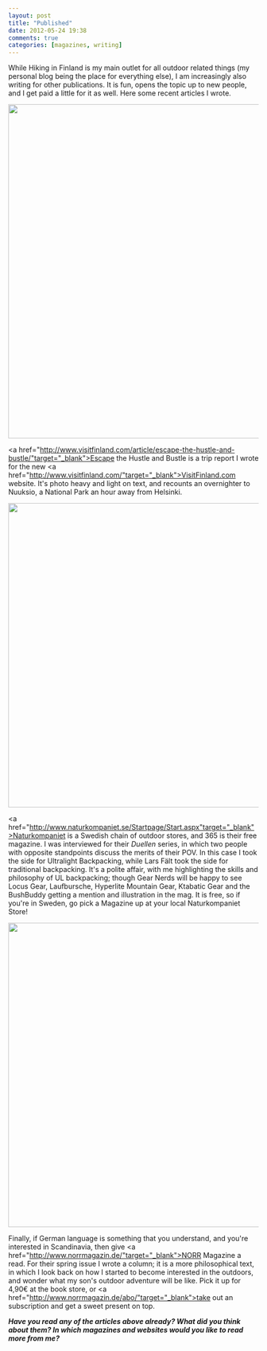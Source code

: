 ```yaml
---
layout: post
title: "Published"
date: 2012-05-24 19:38
comments: true
categories: [magazines, writing]
---
```

While Hiking in Finland is my main outlet for all outdoor related things (my personal blog being the place for everything else), I am increasingly also writing for other publications. It is fun, opens the topic up to new people, and I get paid a little for it as well. Here some recent articles I wrote.

<div class="separator" style="clear: both; text-align: center;">
<a href="https://lh6.googleusercontent.com/-YaeQ8MeOkZg/TiwZkAgyRGI/AAAAAAAAFCE/zPv_dqLVvto/s896/P1030003.jpg" imageanchor="1" style=""><img border="0" height="672" width="896" src="https://lh6.googleusercontent.com/-YaeQ8MeOkZg/TiwZkAgyRGI/AAAAAAAAFCE/zPv_dqLVvto/s896/P1030003.jpg" /></a></div>

<a href="http://www.visitfinland.com/article/escape-the-hustle-and-bustle/"target="_blank">Escape the Hustle and Bustle</a> is a trip report I wrote for the new <a href="http://www.visitfinland.com/"target="_blank">VisitFinland.com</a> website. It's photo heavy and light on text, and recounts an overnighter to Nuuksio, a National Park an hour away from Helsinki.

<div class="separator" style="clear: both; text-align: center;">
<a href="http://distilleryimage2.instagram.com/367ad9ca993d11e19dc71231380fe523_7.jpg" imageanchor="1" style=""><img border="0" height="612" width="612" src="http://distilleryimage2.instagram.com/367ad9ca993d11e19dc71231380fe523_7.jpg" /></a></div>

<a href="http://www.naturkompaniet.se/Startpage/Start.aspx"target="_blank">Naturkompaniet</a> is a Swedish chain of outdoor stores, and 365 is their free magazine. I was interviewed for their <i>Duellen</i> series, in which two people with opposite standpoints discuss the merits of their POV. In this case I took the side for Ultralight Backpacking, while Lars Fält took the side for traditional backpacking. It's a polite affair, with me highlighting the skills and philosophy of UL backpacking; though Gear Nerds will be happy to see Locus Gear, Laufbursche, Hyperlite Mountain Gear, Ktabatic Gear and the BushBuddy getting a mention and illustration in the mag. It is free, so if you're in Sweden, go pick a Magazine up at your local Naturkompaniet Store!

<div class="separator" style="clear: both; text-align: center;">
<a href="http://distilleryimage10.s3.amazonaws.com/fbd1a02c7a8a11e180d51231380fcd7e_7.jpg" imageanchor="1" style=""><img border="0" height="612" width="612" src="http://distilleryimage10.s3.amazonaws.com/fbd1a02c7a8a11e180d51231380fcd7e_7.jpg" /></a></div>

Finally, if German language is something that you understand, and you're interested in Scandinavia, then give <a href="http://www.norrmagazin.de/"target="_blank">NORR Magazine</a> a read. For their spring issue I wrote a column; it is a more philosophical text, in which I look back on how I started to become interested in the outdoors, and wonder what my son's outdoor adventure will be like. Pick it up for 4,90€ at the book store, or <a href="http://www.norrmagazin.de/abo/"target="_blank">take out an subscription</a> and get a sweet present on top.

<b><i>Have you read any of the articles above already? What did you think about them? In which magazines and websites would you like to read more from me?</i></b>